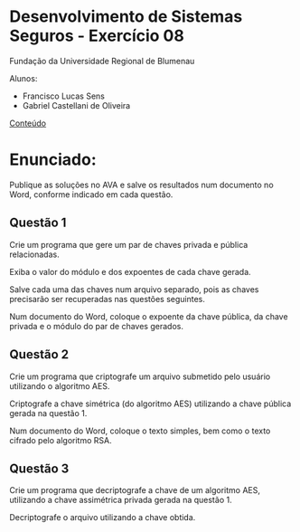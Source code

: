 # Desenvolvimento de Sistemas Seguros - Exercício 08

Fundação da Universidade Regional de Blumenau

Alunos: 
* Francisco Lucas Sens
* Gabriel Castellani de Oliveira

[Conteúdo](assets/15-CriptografiaDeChavePública.pdf)

# Enunciado: 

Publique as soluções no AVA e salve os resultados num documento no Word, conforme indicado em cada questão.

## Questão 1
Crie um programa que gere um par de chaves privada e pública relacionadas.

Exiba o valor do módulo e dos expoentes de cada chave gerada.

Salve cada uma das chaves num arquivo separado, pois as chaves precisarão ser recuperadas nas questões seguintes.

Num documento do Word, coloque o expoente da chave pública, da chave privada e o módulo do par de chaves gerados.

## Questão 2

Crie um programa que criptografe um arquivo submetido pelo usuário utilizando o algoritmo AES.

Criptografe a chave simétrica (do algoritmo AES) utilizando a chave pública gerada na questão 1.

Num documento do Word, coloque o texto simples, bem como o texto cifrado pelo algoritmo RSA.

## Questão 3

Crie um programa que decriptografe a chave de um algoritmo AES, utilizando a chave assimétrica privada gerada na questão 1.

Decriptografe o arquivo utilizando a chave obtida.